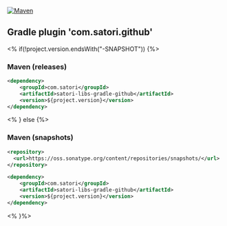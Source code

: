 [![Maven](https://img.shields.io/nexus/s/https/oss.sonatype.org/com.satori/satori-libs-gradle-github.svg)](https://oss.sonatype.org/content/repositories/snapshots/com/satori/satori-libs-gradle-github/${project.version}/)
## Gradle plugin 'com.satori.github' 

<% if(!project.version.endsWith("-SNAPSHOT")) {%>
### Maven (releases)
```xml
<dependency>
    <groupId>com.satori</groupId>
    <artifactId>satori-libs-gradle-github</artifactId>
    <version>${project.version}</version>
</dependency>
```
<% } else {%>
### Maven (snapshots)
```xml
<repository>
  <url>https://oss.sonatype.org/content/repositories/snapshots/</url>
</repository>
```
```xml
<dependency>
    <groupId>com.satori</groupId>
    <artifactId>satori-libs-gradle-github</artifactId>
    <version>${project.version}</version>
</dependency>
```
<% }%>